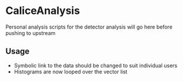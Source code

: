 # CaliceAnalysis
Personal analysis scripts for the detector analysis will go here before pushing to upstream

## Usage
- Symbolic link to the data should be changed to suit individual users
- Histograms are now looped over the vector list
